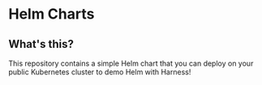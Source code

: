# Helm Charts 

## What's this?

This repository contains a simple Helm chart that you can deploy on your public Kubernetes cluster to demo Helm with Harness!
